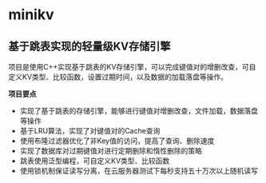 # minikv

## 基于跳表实现的轻量级KV存储引擎

项目是使用C++实现基于跳表的KV存储引擎，可以完成键值对的增删改查，可自定义KV类型、比较函数，设置过期时间，以及数据的加载落盘等操作。

**项目要点**

- 实现了基于跳表的存储引擎，能够进行键值对增删改查，文件加载，数据落盘等操作
- 基于LRU算法，实现了对键值对的Cache查询
- 使用布隆过滤器优化了非Key值的访问，提高了查询、删除速度
- 实现了数据库对过期键值对进行定期删除和惰性删除的策略
- 跳表使用泛型编程，可自定义KV类型、比较函数
- 使用锁机制保证读写分离，在云服务器测试下每秒支持五十万次以上随机读写
